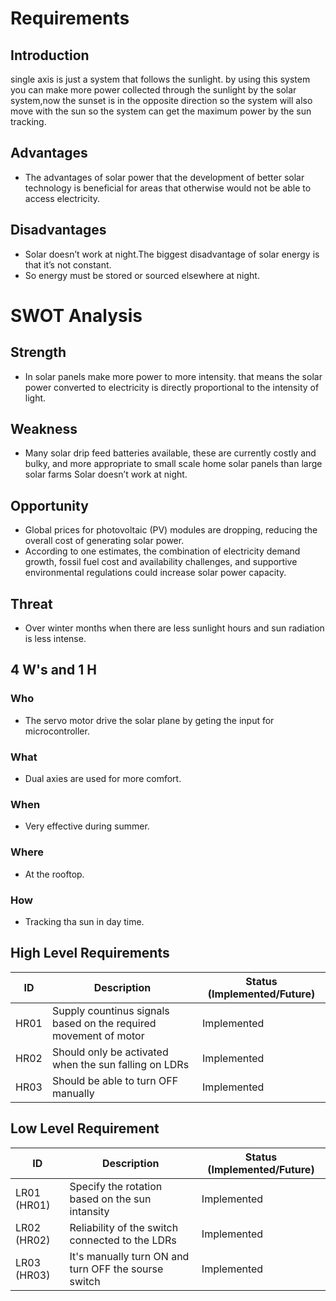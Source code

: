 
# Requirements

## Introduction
single axis is just a system that follows the sunlight. by using this system you can make more power collected through the sunlight by the solar system,now the sunset is in the opposite direction so the system will also move with the sun so the system can get the maximum power by the sun tracking.
## Advantages
*	The advantages of solar power that the development of better solar technology is beneficial for areas that otherwise would not be able to access electricity.
## Disadvantages
* Solar doesn’t work at night.The biggest disadvantage of solar energy is that it’s not constant.
* So energy must be stored or sourced elsewhere at night.

# SWOT Analysis
## Strength
* In solar panels make more power to more intensity. that means the solar power converted to electricity is directly proportional to the intensity of light.
## Weakness
* Many solar drip feed batteries available, these are currently costly and bulky, and more appropriate to small scale home solar panels than large solar farms
Solar doesn’t work at night.
## Opportunity
*	Global prices for photovoltaic (PV) modules are dropping, reducing the overall cost of generating solar power.
*	According to one estimates, the combination of electricity demand growth, fossil fuel cost and availability challenges, and supportive environmental regulations could increase solar power capacity.

## Threat
*	Over winter months when there are less sunlight hours and sun radiation is less intense.
## 4 W's and 1 H
### Who
*	The servo motor drive the solar plane by geting the input for microcontroller.
### What
*	Dual axies are used for more comfort.
### When
*	Very effective during summer.
### Where
*	At the rooftop.
### How
*	Tracking tha sun in day time.
## High Level Requirements
| ID | Description | Status (Implemented/Future) |
| --- | --- | --- |
| HR01 | Supply countinus signals based on the required movement of motor | Implemented |
| HR02 | Should only be activated when the sun falling on LDRs | Implemented |
| HR03 | Should be able to turn OFF manually | Implemented |

## Low Level Requirement
| ID | Description | Status (Implemented/Future) |
| --- | --- | --- |
| LR01 (HR01) | Specify the rotation based on the sun intansity | Implemented |
| LR02 (HR02) | Reliability of the switch connected to the LDRs | Implemented |
| LR03 (HR03) | It's manually turn ON and turn OFF the sourse switch | Implemented |


